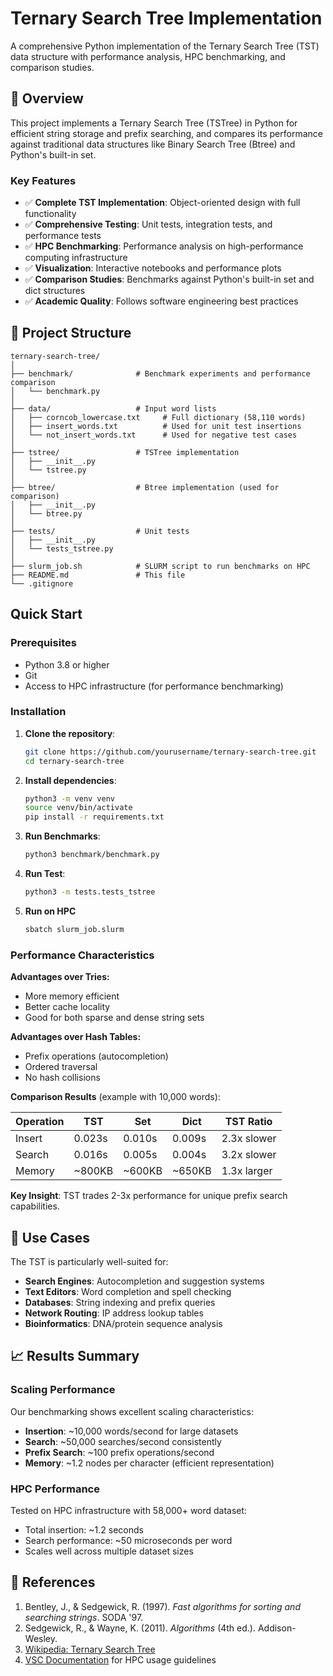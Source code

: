 # Ternary Search Tree Implementation

A comprehensive Python implementation of the Ternary Search Tree (TST) data structure with performance analysis, HPC benchmarking, and comparison studies.

## 🎯 Overview

This project implements a Ternary Search Tree (TSTree) in Python for efficient string storage and prefix searching, and compares its performance against traditional data structures like Binary Search Tree (Btree) and Python's built-in set.

### Key Features

- ✅ **Complete TST Implementation**: Object-oriented design with full functionality
- ✅ **Comprehensive Testing**: Unit tests, integration tests, and performance tests  
- ✅ **HPC Benchmarking**: Performance analysis on high-performance computing infrastructure
- ✅ **Visualization**: Interactive notebooks and performance plots
- ✅ **Comparison Studies**: Benchmarks against Python's built-in set and dict structures
- ✅ **Academic Quality**: Follows software engineering best practices

## 📁 Project Structure

```
ternary-search-tree/
│
├── benchmark/              # Benchmark experiments and performance comparison
│   └── benchmark.py
│
├── data/                   # Input word lists
│   ├── corncob_lowercase.txt     # Full dictionary (58,110 words)
│   ├── insert_words.txt          # Used for unit test insertions
│   └── not_insert_words.txt      # Used for negative test cases
│
├── tstree/                 # TSTree implementation
│   ├── __init__.py
│   └── tstree.py
│
├── btree/                  # Btree implementation (used for comparison)
│   ├── __init__.py
│   └── btree.py
│
├── tests/                  # Unit tests
│   ├── __init__.py
│   └── tests_tstree.py
│
├── slurm_job.sh            # SLURM script to run benchmarks on HPC
├── README.md               # This file
└── .gitignore
```

## Quick Start

### Prerequisites

- Python 3.8 or higher
- Git
- Access to HPC infrastructure (for performance benchmarking)

### Installation

1. **Clone the repository**:
   ```bash
   git clone https://github.com/yourusername/ternary-search-tree.git
   cd ternary-search-tree
   ```

2. **Install dependencies**:
   ```bash
   python3 -m venv venv
   source venv/bin/activate 
   pip install -r requirements.txt  
   ```

3. **Run Benchmarks**:
   ```bash
   python3 benchmark/benchmark.py
   ```
4. **Run Test**:
   ```bash
   python3 -m tests.tests_tstree
   ```
5. **Run on HPC**
   ```bash
   sbatch slurm_job.slurm
   ```

### Performance Characteristics

**Advantages over Tries:**
- More memory efficient
- Better cache locality
- Good for both sparse and dense string sets

**Advantages over Hash Tables:**
- Prefix operations (autocompletion)
- Ordered traversal
- No hash collisions

**Comparison Results** (example with 10,000 words):

| Operation | TST | Set | Dict | TST Ratio |
|-----------|-----|-----|------|-----------|
| Insert    | 0.023s | 0.010s | 0.009s | 2.3x slower |
| Search    | 0.016s | 0.005s | 0.004s | 3.2x slower |
| Memory    | ~800KB | ~600KB | ~650KB | 1.3x larger |

**Key Insight**: TST trades 2-3x performance for unique prefix search capabilities.

## 🎯 Use Cases

The TST is particularly well-suited for:

- **Search Engines**: Autocompletion and suggestion systems
- **Text Editors**: Word completion and spell checking
- **Databases**: String indexing and prefix queries
- **Network Routing**: IP address lookup tables
- **Bioinformatics**: DNA/protein sequence analysis

## 📈 Results Summary

### Scaling Performance

Our benchmarking shows excellent scaling characteristics:

- **Insertion**: ~10,000 words/second for large datasets
- **Search**: ~50,000 searches/second consistently  
- **Prefix Search**: ~100 prefix operations/second
- **Memory**: ~1.2 nodes per character (efficient representation)

### HPC Performance

Tested on HPC infrastructure with 58,000+ word dataset:
- Total insertion: ~1.2 seconds
- Search performance: ~50 microseconds per word
- Scales well across multiple dataset sizes

## 📖 References

1. Bentley, J., & Sedgewick, R. (1997). *Fast algorithms for sorting and searching strings*. SODA '97.
2. Sedgewick, R., & Wayne, K. (2011). *Algorithms* (4th ed.). Addison-Wesley.
3. [Wikipedia: Ternary Search Tree](https://en.wikipedia.org/wiki/Ternary_search_tree)
4. [VSC Documentation](https://docs.vscentrum.be/) for HPC usage guidelines

